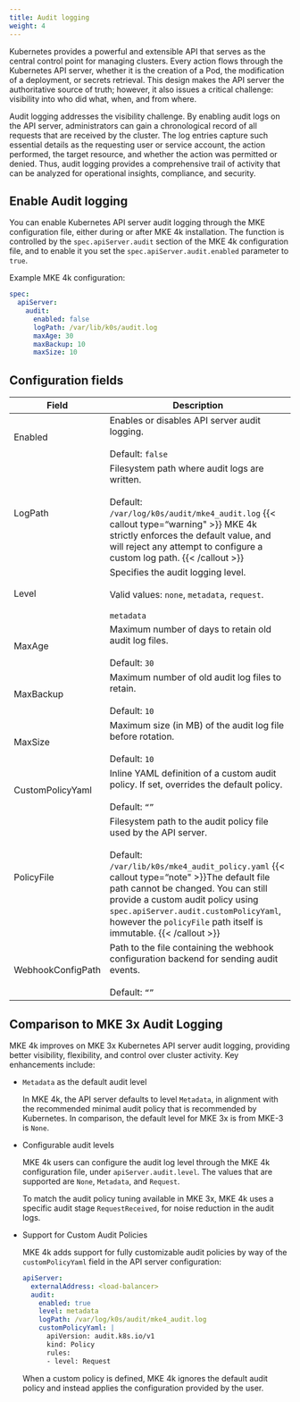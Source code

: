 ```yaml
---
title: Audit logging
weight: 4
---
```


Kubernetes provides a powerful and extensible API that serves as the central
control point for managing clusters. Every action flows through the Kubernetes
API server, whether it is the creation of a Pod, the modification of a
deployment, or secrets retrieval. This design makes the API server the
authoritative source of truth; however, it also issues a critical challenge:
visibility into who did what, when, and from where.

Audit logging addresses the visibility challenge. By enabling audit logs on the
API server, administrators can gain a chronological record of all requests that
are received by the cluster. The log entries capture such essential details as
the requesting user or service account, the action performed, the target
resource, and whether the action was permitted or denied. Thus, audit logging
provides a comprehensive trail of activity that can be analyzed for operational
insights, compliance, and security.

## Enable Audit logging

You can enable Kubernetes API server audit logging through the MKE
configuration file, either during or after MKE 4k installation. The function is
controlled by the ``spec.apiServer.audit`` section of the MKE 4k configuration
file, and to enable it you set the  ``spec.apiServer.audit.enabled``
parameter to ``true``.

Example MKE 4k configuration:

``` yaml
spec:
  apiServer:
    audit:
      enabled: false
      logPath: /var/lib/k0s/audit.log
      maxAge: 30
      maxBackup: 10
      maxSize: 10
```

## Configuration fields

| Field 	| Description 	|
|---	|---	|
| Enabled 	| Enables or disables API server audit logging.<br><br>  Default: ``false`` 	|
| LogPath 	| Filesystem path where audit logs are written.<br><br>   Default: ``/var/log/k0s/audit/mke4_audit.log`` {{< callout type=“warning" >}} MKE 4k strictly enforces the default value, and will reject any attempt to configure a custom log path. {{< /callout >}}	|
| Level 	| Specifies the audit logging level.<br><br>  Valid values: ``none``, ``metadata``, ``request``.<br><br>  ``metadata`` 	|
| MaxAge 	| Maximum number of days to retain old audit log files.<br><br>  Default: ``30`` 	|
| MaxBackup 	| Maximum number of old audit log files to retain.<br><br>  Default: ``10`` 	|
| MaxSize 	| Maximum size (in MB) of the audit log file before rotation.<br><br>  Default: ``10`` 	|
| CustomPolicyYaml 	| Inline YAML definition of a custom audit policy. If set, overrides the default policy.<br><br>  Default: ``“”`` 	|
| PolicyFile 	| Filesystem path to the audit policy file used by the API server.<br><br>  Default: ``/var/lib/k0s/mke4_audit_policy.yaml`` {{< callout type=“note" >}}The default file path cannot be changed. You can still provide a custom audit policy using  ``spec.apiServer.audit.customPolicyYaml``, however the ``policyFile`` path itself is immutable. {{< /callout >}}	|
| WebhookConfigPath 	| Path to the file containing the webhook configuration backend for sending audit events.<br><br>  Default: ``“”`` 	|

## Comparison to MKE 3x Audit Logging

MKE 4k improves on MKE 3x Kubernetes API server audit logging, providing better
visibility, flexibility, and control over cluster activity. Key enhancements
include:

-  ``Metadata`` as the default audit level

   In MKE 4k, the API server defaults to level ``Metadata``, in alignment with
   the recommended minimal audit policy that is recommended by Kubernetes. In
   comparison, the default level for MKE 3x is from MKE-3 is ``None``.

- Configurable audit levels

  MKE 4k users can configure the audit log level through the MKE 4k
  configuration file, under ``apiServer.audit.level``. The values that are
  supported are ``None``, ``Metadata``, and ``Request``.

  To match the audit policy tuning available in MKE 3x, MKE 4k uses a specific
  audit stage ``RequestReceived``, for noise reduction in the audit logs.

- Support for Custom Audit Policies

  MKE 4k adds support for fully customizable audit policies by way of the
  ``customPolicyYaml`` field in the API server configuration:

  ``` yaml
  apiServer:
    externalAddress: <load-balancer>
    audit:
      enabled: true
      level: metadata
      logPath: /var/log/k0s/audit/mke4_audit.log
      customPolicyYaml: |
        apiVersion: audit.k8s.io/v1
        kind: Policy
        rules:
        - level: Request
  ```

  When a custom policy is defined, MKE 4k ignores the default audit policy and
  instead applies the configuration provided by the user.
